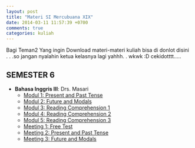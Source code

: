 ```yaml
---
layout: post
title: "Materi SI Mercubuana XIX"
date: 2014-03-11 11:57:39 +0700
comments: true
categories: kuliah
---
```


Bagi Teman2 Yang ingin Download materi-materi kuliah bisa di donlot disini . . .so jangan nyalahin ketua kelasnya lagi yahhh. . wkwk :D cekidotttt.....

SEMESTER 6
---------------
- **Bahasa Inggris III**: Drs. Masari
	+ [Modul 1: Present and Past Tense](https://github.com/feldy/materi-kampus/blob/master/semester-6/bahasa-inggris/Modul%201%20Present%20and%20Past%20Tense.doc?raw=true)
	+ [Modul 2: Future and Modals](https://github.com/feldy/materi-kampus/blob/master/semester-6/bahasa-inggris/Modul%202.%20Future%20and%20Modals.doc?raw=true)
	+ [Modul 3: Reading Comprehension 1](https://github.com/feldy/materi-kampus/blob/master/semester-6/bahasa-inggris/Modul%203.%20Reading%20Comprehension%201.doc?raw=true)
	+ [Modul 4: Reading Comprehension 2](https://github.com/feldy/materi-kampus/blob/master/semester-6/bahasa-inggris/Modul%203.%20Reading%20Comprehension%201.doc?raw=true)
	+ [Modul 5: Reading Comprehension 3](https://github.com/feldy/materi-kampus/blob/master/semester-6/bahasa-inggris/Modul%205.%20Reading%20Comprehension%203.doc?raw=true)
	+ [Meeting 1: Free Test](https://github.com/feldy/materi-kampus/blob/master/semester-6/bahasa-inggris/MEETING%201.%20Free%20Test.docx?raw=true)
	+ [Meeting 2: Present and Past Tense](https://github.com/feldy/materi-kampus/blob/master/semester-6/bahasa-inggris/MEETING%202.%20Present%20%26%20Past%20Tense.docx?raw=true)
	+ [Meeting 3: Future and Modals](https://github.com/feldy/materi-kampus/blob/master/semester-6/bahasa-inggris/MEETING%203.%20%20Future%20Tense%20%26%20Modals.docx?raw=true)
